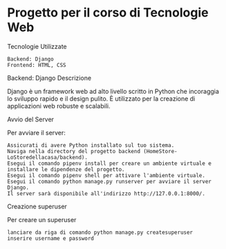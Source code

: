 # Progetto per il corso di Tecnologie Web
Tecnologie Utilizzate

    Backend: Django
    Frontend: HTML, CSS

Backend: Django
Descrizione

Django è un framework web ad alto livello scritto in Python che incoraggia lo sviluppo rapido e il design pulito. È utilizzato per la creazione di applicazioni web robuste e scalabili.

Avvio del Server

Per avviare il server:

    Assicurati di avere Python installato sul tuo sistema.
    Naviga nella directory del progetto backend (HomeStore-LoStoredellacasa/backend).
    Esegui il comando pipenv install per creare un ambiente virtuale e installare le dipendenze del progetto.
    Esegui il comando pipenv shell per attivare l'ambiente virtuale.
    Esegui il comando python manage.py runserver per avviare il server Django.
    Il server sarà disponibile all'indirizzo http://127.0.0.1:8000/.

Creazione superuser

Per creare un superuser

    lanciare da riga di comando python manage.py createsuperuser
    inserire username e password


